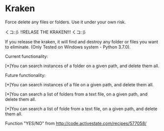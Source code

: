 # Kraken
Force delete any files or folders. 
Use it under your own risk. 

くコ:彡
 !!RELASE THE KRAKEN!!!
 くコ:彡
 
If you release the kraken, it will find and destroy any folder or files you want to eliminate. 
(Only Tested on Windows system - Python 3.7.0). 


Current functionality: 

[*]You can search instances of a folder on a given path, and delete them all.

Future functionality:

[*]You can search instances of a file on a given path, and delete them all.

[*]You can search a list of folders from a text file, on a given path, and delete them all.

[*]You can search a list of folde from a text file, on a given path, and delete them all.


Function "YES/NO" from http://code.activestate.com/recipes/577058/


